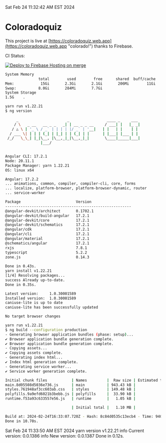 Sat Feb 24 11:32:42 AM EST 2024

# Coloradoquiz


This project is live at [https://coloradoquiz.web.app](https://coloradoquiz.web.app "colorado!") thanks to Firebase.

CI Status: 

[![Deploy to Firebase Hosting on merge](https://github.com/teamkushal/coloradoquiz/actions/workflows/firebase-hosting-merge.yml/badge.svg)](https://github.com/teamkushal/coloradoquiz/actions/workflows/firebase-hosting-merge.yml)

```bash
System Memory
               total        used        free      shared  buff/cache   available
Mem:            15Gi       2.3Gi       2.1Gi       206Mi        11Gi        13Gi
Swap:          8.0Gi       284Mi       7.7Gi
System Storage
1.5G	.
```
```bash
yarn run v1.22.21
$ ng version

     _                      _                 ____ _     ___
    / \   _ __   __ _ _   _| | __ _ _ __     / ___| |   |_ _|
   / △ \ | '_ \ / _` | | | | |/ _` | '__|   | |   | |    | |
  / ___ \| | | | (_| | |_| | | (_| | |      | |___| |___ | |
 /_/   \_\_| |_|\__, |\__,_|_|\__,_|_|       \____|_____|___|
                |___/
    

Angular CLI: 17.2.1
Node: 20.11.1
Package Manager: yarn 1.22.21
OS: linux x64

Angular: 17.2.2
... animations, common, compiler, compiler-cli, core, forms
... localize, platform-browser, platform-browser-dynamic, router
... service-worker

Package                         Version
---------------------------------------------------------
@angular-devkit/architect       0.1702.1
@angular-devkit/build-angular   17.2.1
@angular-devkit/core            17.2.1
@angular-devkit/schematics      17.2.1
@angular/cdk                    17.2.1
@angular/cli                    17.2.1
@angular/material               17.2.1
@schematics/angular             17.2.1
rxjs                            7.8.1
typescript                      5.2.2
zone.js                         0.14.3
    
Done in 0.43s.
yarn install v1.22.21
[1/4] Resolving packages...
success Already up-to-date.
Done in 0.35s.
```
```bash
Latest version:     1.0.30001589
Installed version:  1.0.30001589
caniuse-lite is up to date
caniuse-lite has been successfully updated

No target browser changes
```
```bash
yarn run v1.22.21
$ ng build --configuration production
- Generating browser application bundles (phase: setup)...
✔ Browser application bundle generation complete.
✔ Browser application bundle generation complete.
- Copying assets...
✔ Copying assets complete.
- Generating index html...
✔ Index html generation complete.
- Generating service worker...
✔ Service worker generation complete.

Initial chunk files           | Names         |  Raw size | Estimated transfer size
main.8d05508d5036e736.js      | main          | 943.43 kB |               187.47 kB
styles.761948af3cc603ab.css   | styles        | 149.48 kB |                 9.28 kB
polyfills.9a9efd6021b3bebb.js | polyfills     |  33.90 kB |                11.04 kB
runtime.f53a93c633557e56.js   | runtime       |   1.05 kB |               596 bytes

                              | Initial total |   1.10 MB |               208.38 kB

Build at: 2024-02-24T16:33:07.720Z - Hash: 8c84d0535c13ecb4 - Time: 9400ms
Done in 10.70s.
```
Sat Feb 24 11:33:50 AM EST 2024
yarn version v1.22.21
info Current version: 0.0.1386
info New version: 0.0.1387
Done in 0.12s.
